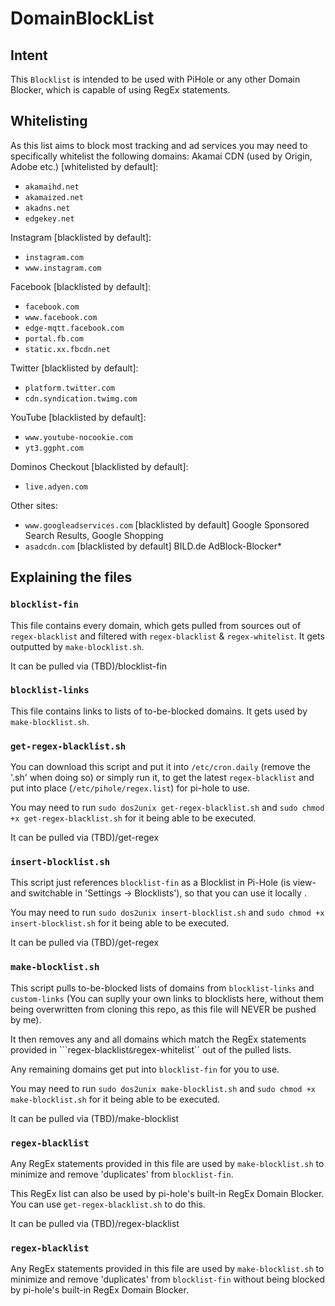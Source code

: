 # DomainBlockList
## Intent
This ``Blocklist`` is intended to be used with PiHole or any other Domain Blocker, which is capable of using RegEx statements.


## Whitelisting
As this list aims to block most tracking and ad services you may need to specifically whitelist the following domains:
Akamai CDN (used by Origin, Adobe etc.) [whitelisted by default]:
- ``akamaihd.net``
- ``akamaized.net``
- ``akadns.net``
- ``edgekey.net``

Instagram [blacklisted by default]:
- ``instagram.com``
- ``www.instagram.com``

Facebook [blacklisted by default]:
- ``facebook.com``
- ``www.facebook.com``
- ``edge-mqtt.facebook.com``
- ``portal.fb.com``
- ``static.xx.fbcdn.net``

Twitter [blacklisted by default]:
- ``platform.twitter.com``
- ``cdn.syndication.twimg.com``

YouTube [blacklisted by default]: 
- ``www.youtube-nocookie.com``
- ``yt3.ggpht.com``

Dominos Checkout [blacklisted by default]:
- ``live.adyen.com``

Other sites:
- ``www.googleadservices.com`` [blacklisted by default] Google Sponsored Search Results, Google Shopping
- ``asadcdn.com`` [blacklisted by default] BILD.de AdBlock-Blocker*


## Explaining the files
### ``blocklist-fin``
This file contains every domain, which gets pulled from sources out of ``regex-blacklist`` and filtered with ``regex-blacklist`` & ``regex-whitelist``. It gets outputted by ``make-blocklist.sh``.


It can be pulled via (TBD)/blocklist-fin


### ``blocklist-links``
This file contains links to lists of to-be-blocked domains. It gets used by ``make-blocklist.sh``.


### ``get-regex-blacklist.sh``
You can download this script and put it into ``/etc/cron.daily`` (remove the '.sh' when doing so) or simply run it, to get the latest ``regex-blacklist`` and put into place (``/etc/pihole/regex.list``) for pi-hole to use.

You may need to run ``sudo dos2unix get-regex-blacklist.sh`` and ``sudo chmod +x get-regex-blacklist.sh`` for it being able to be executed.


It can be pulled via (TBD)/get-regex


### ``insert-blocklist.sh``
This script just references ``blocklist-fin`` as a Blocklist in Pi-Hole (is view- and switchable in 'Settings -> Blocklists'), so that you can use it locally .

You may need to run ``sudo dos2unix insert-blocklist.sh`` and ``sudo chmod +x insert-blocklist.sh`` for it being able to be executed.


It can be pulled via (TBD)/get-regex


### ``make-blocklist.sh``
This script pulls to-be-blocked lists of domains from ``blocklist-links`` and ``custom-links`` (You can suplly your own links to blocklists here, without them being overwritten from cloning this repo, as this file will NEVER be pushed by me).

It then removes any and all domains which match the RegEx statements provided in ```regex-blacklist`` & ``regex-whitelist`` out of the pulled lists.

Any remaining domains get put into ``blocklist-fin`` for you to use.

You may need to run ``sudo dos2unix make-blocklist.sh`` and ``sudo chmod +x make-blocklist.sh`` for it being able to be executed.


It can be pulled via (TBD)/make-blocklist


### ``regex-blacklist``
Any RegEx statements provided in this file are used by ``make-blocklist.sh`` to minimize and remove 'duplicates' from ``blocklist-fin``.

This RegEx list can also be used by pi-hole's built-in RegEx Domain Blocker. You can use ``get-regex-blacklist.sh`` to do this.


It can be pulled via (TBD)/regex-blacklist


### ``regex-blacklist``
Any RegEx statements provided in this file are used by ``make-blocklist.sh`` to minimize and remove 'duplicates' from ``blocklist-fin`` without being blocked by pi-hole's built-in RegEx Domain Blocker.